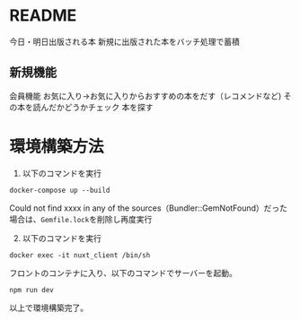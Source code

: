 # README

今日・明日出版される本
新規に出版された本をバッチ処理で蓄積
## 新規機能
会員機能
お気に入り→お気に入りからおすすめの本をだす（レコメンドなど)
その本を読んだかどうかチェック
本を探す


# 環境構築方法

1. 以下のコマンドを実行
```
docker-compose up --build
```
Could not find xxxx in any of the sources（Bundler::GemNotFound）だった場合は、`Gemfile.lock`を削除し再度実行

2. 以下のコマンドを実行
```
docker exec -it nuxt_client /bin/sh
```
フロントのコンテナに入り、以下のコマンドでサーバーを起動。

```
npm run dev
```

以上で環境構築完了。